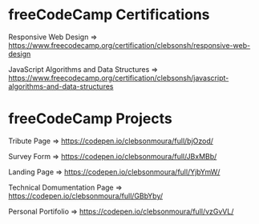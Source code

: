 # freeCodeCamp Certifications

Responsive Web Design => https://www.freecodecamp.org/certification/clebsonsh/responsive-web-design

JavaScript Algorithms and Data Structures => https://www.freecodecamp.org/certification/clebsonsh/javascript-algorithms-and-data-structures

# freeCodeCamp Projects

Tribute Page => https://codepen.io/clebsonmoura/full/bjOzod/

Survey Form => https://codepen.io/clebsonmoura/full/JBxMBb/

Landing Page => https://codepen.io/clebsonmoura/full/YjbYmW/ 

Technical Domumentation Page => https://codepen.io/clebsonmoura/full/GBbYby/

Personal Portifolio => https://codepen.io/clebsonmoura/full/vzGvVL/
